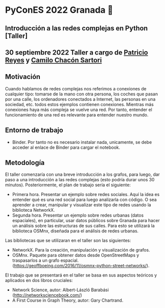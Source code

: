 # PyConES 2022 Granada :snake:
## Introducción a las redes complejas en Python [Taller]
**30 septiembre 2022**
Taller a cargo de [Patricio Reyes](https://twitter.com/pareyesv) y [Camilo Chacón Sartori](https://camilochs.github.io/web/)
---

## Motivación

Cuando hablamos de redes complejas nos referimos a conexiones de cualquier tipo: tomarse de la mano con otra persona, los coches que pasan por una calle, los ordenadores conectados a Internet, las personas en una sociedad, etc. todos estos ejemplos contienen conexiones. Mientras más conexiones haya más compleja se vuelve una red. Por tanto, entender el funcionamiento de una red es relevante para entender nuestro mundo.

## Entorno de trabajo

- Binder. Por tanto no es necesario instalar nada, unicamente, se debe acceder al enlace de Binder para cargar el notebook.

## Metodología 

El taller comenzaría con una breve introducción a los grafos, para luego, dar paso a una introducción a las redes complejas (esto podría durar unos 30 minutos). Posteriormente, el plan de trabajo sería el siguiente:

- Primera hora. Presentar un ejemplo sobre redes sociales. Aquí la idea es entender qué es una red social para luego analizarla con código. O sea aprender a crear, manipular y visualizar este tipo de redes usando la biblioteca NetworkX.
- Segunda hora. Presentar un ejemplo sobre redes urbanas (datos espaciales), en particular, usar datos públicos sobre Granada para hacer un análisis sobre las estructuras de sus calles. Para esto se utilizará la biblioteca OSMnx, diseñada para el análisis de redes urbanas.

Las bibliotecas que se utilizaran en el taller son las siguientes:
- NetworkX. Para la creación, manipulación y visualización de grafos.
- OSMnx. Paquete para obtener datos desde OpenStreetMaps y traspasarlos a un grafo espacial. (https://geoffboeing.com/2016/11/osmnx-python-street-networks/).


El trabajo que se presentará en el taller se basa en sus aspectos teóricos y aplicados en dos libros cruciales:
- Network Science, autor: Albert-László Barabási (http://networksciencebook.com/)
- A First Course in Graph Theory, autor: Gary Chartrand.

